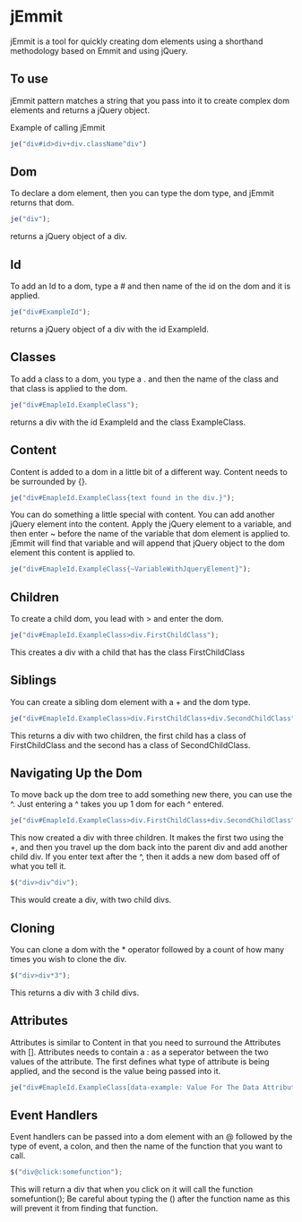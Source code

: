 # jEmmit

jEmmit is a tool for quickly creating dom elements using a shorthand methodology based on Emmit and using jQuery.

## To use
jEmmit pattern matches a string that you pass into it to create complex dom elements and returns a jQuery object.

Example of calling jEmmit
```jsx
je("div#id>div+div.className^div")
```

## Dom
To declare a dom element, then you can type the dom type, and jEmmit returns that dom.
```jsx
je("div");
```
returns a jQuery object of a div. 

## Id
To add an Id to a dom, type a # and then name of the id on the dom and it is applied.
```jsx
je("div#ExampleId");
```
returns a jQuery object of a div with the id ExampleId.

## Classes
To add a class to a dom, you type a . and then the name of the class and that class is applied to the dom.
```jsx
je("div#EmapleId.ExampleClass");
```
returns a div with the id ExampleId and the class ExampleClass. 

## Content
Content is added to a dom in a little bit of a different way. Content needs to be surrounded by {}. 
```jsx
je("div#EmapleId.ExampleClass{text found in the div.}");
```
You can do something a little special with content. You can add another jQuery element into the content. Apply the jQuery element to a variable, and then enter ~ before the name of the variable that dom element is applied to. jEmmit will find that variable and will append that jQuery object to the dom element this content is applied to. 
```jsx
je("div#EmapleId.ExampleClass{~VariableWithJqueryElement}");
```

## Children
To create a child dom, you lead with > and enter the dom.
```jsx
je("div#EmapleId.ExampleClass>div.FirstChildClass");
```
This creates a div with a child that has the class FirstChildClass

## Siblings
You can create a sibling dom element with a + and the dom type.  
```jsx
je("div#EmapleId.ExampleClass>div.FirstChildClass+div.SecondChildClass");
```
This returns a div with two children, the first child has a class of FirstChildClass and the second has a class of SecondChildClass.

## Navigating Up the Dom
To move back up the dom tree to add something new there, you can use the ^. Just entering a ^ takes you up 1 dom for each ^ entered. 
```jsx
je("div#EmapleId.ExampleClass>div.FirstChildClass+div.SecondChildClass^>div.ThirdChildClass");
```
This now created a div with three children. It makes the first two using the +, and then you travel up the dom back into the parent div and add another child div.
If you enter text after the ^, then it adds a new dom based off of what you tell it. 
```jsx
$("div>div^div");
```
This would create a div, with two child divs. 

## Cloning
You can clone a dom with the * operator followed by a count of how many times you wish to clone the div. 
```jsx
$("div>div*3");
```
This returns a div with 3 child divs.

## Attributes
Attributes is similar to Content in that you need to surround the Attributes with []. Attributes needs to contain a : as a seperator between the two values of the attribute. The first defines what type of attribute is being applied, and the second is the value being passed into it. 
```jsx
je("div#EmapleId.ExampleClass[data-example: Value For The Data Attribute]");
```

## Event Handlers
Event handlers can be passed into a dom element with an @ followed by the type of event, a colon, and then the name of the function that you want to call. 
```jsx
$("div@click:somefunction");
```
This will return a div that when you click on it will call the function somefuntion(); Be careful about typing the () after the function name as this will prevent it from finding that function.

